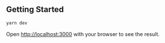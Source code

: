 
## Getting Started
```bash
yarn dev
```
Open [http://localhost:3000](http://localhost:3000) with your browser to see the result.